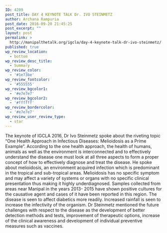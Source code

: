 ```yaml
---
ID: 4209
post_title: DAY 4 KEYNOTE TALK Dr. IVO STEINMETZ
author: Archana Rampuria
post_date: 2016-09-20 21:45:25
post_excerpt: ""
layout: post
permalink: >
  http://manipalthetalk.org/igcla/day-4-keynote-talk-dr-ivo-steinmetz/
published: true
wp_review_location:
  - bottom
wp_review_desc_title:
  - Summary
wp_review_color:
  - '#1e73be'
wp_review_fontcolor:
  - '#555555'
wp_review_bgcolor1:
  - '#e7e7e7'
wp_review_bgcolor2:
  - '#ffffff'
wp_review_bordercolor:
  - '#e7e7e7'
wp_review_user_review_type:
  - star
---
```

The keynote of IGCLA 2016, Dr Ivo Steinmetz spoke about the riveting topic “One Health Approach in Infectious Diseases: Melioidosis as a Prime Example”. According to the one health approach, the health of humans, animals as well as the environment is interconnected and to effectively understand the disease one must look at all three aspects to form a proper concept of how to effectively diagnose and treat the disease. He spoke about melioidosis, an environment acquired infection which is predominant in the tropical and sub-tropical areas. Melioidosis has no specific symptom and may affect a variety of systems or organs with no specific clinical presentation thus making it highly underdiagnosed. Samples collected from areas near Manipal in the years 2013- 2015 have shown positive cultures for the causative agent and cases of it have been reported in this region. The disease is seen to affect diabetics more readily. Increased rainfall is seen to increase the infectivity of the organism. Dr Steinmetz mentioned the future challenges with respect to the disease as the development of better detection methods and tests, improvement of therapeutic options, increase of the clinical awareness and development of individual preventive measures such as vaccines.